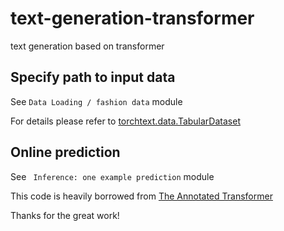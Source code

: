 # text-generation-transformer
text generation based on transformer

## Specify path to input data 
See `Data Loading / fashion data` module

For details please refer to [torchtext.data.TabularDataset](https://torchtext.readthedocs.io/en/latest/data.html#tabulardataset)

## Online prediction 
See ` Inference: one example prediction` module

This code is heavily borrowed from [The Annotated Transformer](http://nlp.seas.harvard.edu/2018/04/03/attention.html)

Thanks for the great work!
